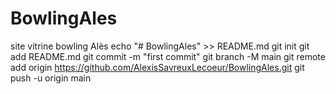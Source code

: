 # BowlingAles
site vitrine bowling Alès
echo "# BowlingAles" >> README.md
git init
git add README.md
git commit -m "first commit"
git branch -M main
git remote add origin https://github.com/AlexisSavreuxLecoeur/BowlingAles.git
git push -u origin main

